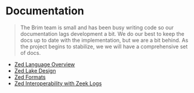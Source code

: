 # Documentation

> The Brim team is small and has been busy writing code so our
> documentation lags development a bit.  We do our
> best to keep the docs up to date with the implementation, but we are
> a bit behind.  As the project
> begins to stabilize, we we will have a comprehensive set of docs.


* [Zed Language Overview](language)
* [Zed Lake Design](lake)
* [Zed Formats](formats)
* [Zed Interoperability with Zeek Logs](zeek)
